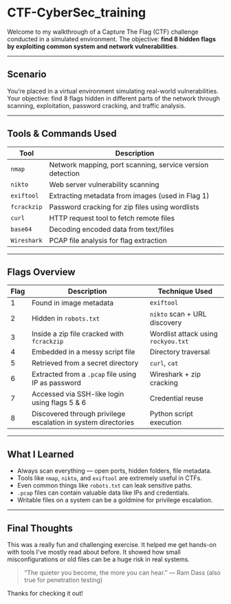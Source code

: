 # CTF-CyberSec_training
Welcome to my walkthrough of a Capture The Flag (CTF) challenge conducted in a simulated environment. The objective: **find 8 hidden flags by exploiting common system and network vulnerabilities**.

---

## Scenario

You’re placed in a virtual environment simulating real-world vulnerabilities. Your objective: find 8 flags hidden in different parts of the network through scanning, exploitation, password cracking, and traffic analysis.

---

##  Tools & Commands Used

| Tool         | Description                                                                 |
|--------------|-----------------------------------------------------------------------------|
| `nmap`       | Network mapping, port scanning, service version detection                   |
| `nikto`      | Web server vulnerability scanning                                           |
| `exiftool`   | Extracting metadata from images (used in Flag 1)                            |
| `fcrackzip`  | Password cracking for zip files using wordlists                             |
| `curl`       | HTTP request tool to fetch remote files                                     |
| `base64`     | Decoding encoded data from text/files                                       |
| `Wireshark`  | PCAP file analysis for flag extraction                                      |

---

## Flags Overview

| Flag | Description                                                      | Technique Used                        |
|------|------------------------------------------------------------------|----------------------------------------|
| 1 | Found in image metadata                                          | `exiftool`                             |
| 2 | Hidden in `robots.txt`                                           | `nikto` scan + URL discovery           |
| 3 | Inside a zip file cracked with `fcrackzip`                       | Wordlist attack using `rockyou.txt`    |
| 4 | Embedded in a messy script file                                  | Directory traversal                    |
| 5 | Retrieved from a secret directory                                | `curl`, `cat`                          |
| 6 | Extracted from a `.pcap` file using IP as password               | Wireshark + zip cracking               |
| 7 | Accessed via SSH-like login using flags 5 & 6                    | Credential reuse                       |
| 8 | Discovered through privilege escalation in system directories    | Python script execution                |
---

## What I Learned

- Always scan everything — open ports, hidden folders, file metadata.
- Tools like `nmap`, `nikto`, and `exiftool` are extremely useful in CTFs.
- Even common things like `robots.txt` can leak sensitive paths.
- `.pcap` files can contain valuable data like IPs and credentials.
- Writable files on a system can be a goldmine for privilege escalation.

---
##  Final Thoughts

This was a really fun and challenging exercise. It helped me get hands-on with tools I’ve mostly read about before. It showed how small misconfigurations or old files can be a huge risk in real systems.

> “The quieter you become, the more you can hear.” — Ram Dass (also true for penetration testing)

Thanks for checking it out!
